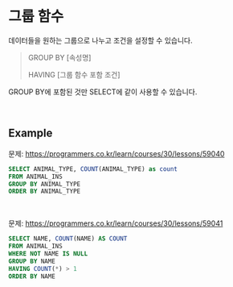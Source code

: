 # 그룹 함수

데이터들을 원하는 그룹으로 나누고 조건을 설정할 수 있습니다.

> GROUP BY [속성명]
>
> HAVING [그룹 함수 포함 조건]

GROUP BY에 포함된 것만 SELECT에 같이 사용할 수 있습니다.

<BR>

## Example

문제: https://programmers.co.kr/learn/courses/30/lessons/59040 

```SQL
SELECT ANIMAL_TYPE, COUNT(ANIMAL_TYPE) as count
FROM ANIMAL_INS
GROUP BY ANIMAL_TYPE
ORDER BY ANIMAL_TYPE
```

<br>

문제: https://programmers.co.kr/learn/courses/30/lessons/59041

```SQL
SELECT NAME, COUNT(NAME) AS COUNT
FROM ANIMAL_INS
WHERE NOT NAME IS NULL
GROUP BY NAME
HAVING COUNT(*) > 1
ORDER BY NAME
```

